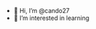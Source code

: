 - 👋 Hi, I’m @cando27
- 👀 I’m interested in learning
<!---
cando27/cando27 is a ✨ special ✨ repository because its `README.md` (this file) appears on your GitHub profile.
You can click the Preview link to take a look at your changes.
--->
